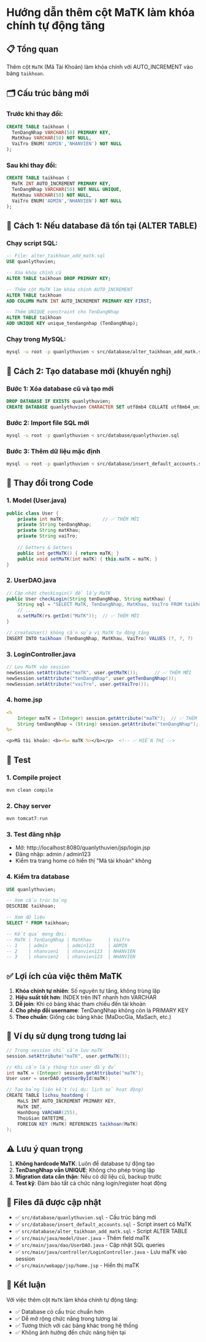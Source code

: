 # Hướng dẫn thêm cột MaTK làm khóa chính tự động tăng

## 📋 Tổng quan
Thêm cột `MaTK` (Mã Tài Khoản) làm khóa chính với AUTO_INCREMENT vào bảng `taikhoan`.

## 🗂️ Cấu trúc bảng mới

### Trước khi thay đổi:
```sql
CREATE TABLE taikhoan (
  TenDangNhap VARCHAR(50) PRIMARY KEY,
  MatKhau VARCHAR(50) NOT NULL,
  VaiTro ENUM('ADMIN','NHANVIEN') NOT NULL
);
```

### Sau khi thay đổi:
```sql
CREATE TABLE taikhoan (
  MaTK INT AUTO_INCREMENT PRIMARY KEY,
  TenDangNhap VARCHAR(50) NOT NULL UNIQUE,
  MatKhau VARCHAR(50) NOT NULL,
  VaiTro ENUM('ADMIN','NHANVIEN') NOT NULL
);
```

## 🔧 Cách 1: Nếu database đã tồn tại (ALTER TABLE)

### Chạy script SQL:
```sql
-- File: alter_taikhoan_add_matk.sql
USE quanlythuvien;

-- Xóa khóa chính cũ
ALTER TABLE taikhoan DROP PRIMARY KEY;

-- Thêm cột MaTK làm khóa chính AUTO_INCREMENT
ALTER TABLE taikhoan 
ADD COLUMN MaTK INT AUTO_INCREMENT PRIMARY KEY FIRST;

-- Thêm UNIQUE constraint cho TenDangNhap
ALTER TABLE taikhoan 
ADD UNIQUE KEY unique_tendangnhap (TenDangNhap);
```

### Chạy trong MySQL:
```bash
mysql -u root -p quanlythuvien < src/database/alter_taikhoan_add_matk.sql
```

## 🔧 Cách 2: Tạo database mới (khuyến nghị)

### Bước 1: Xóa database cũ và tạo mới
```sql
DROP DATABASE IF EXISTS quanlythuvien;
CREATE DATABASE quanlythuvien CHARACTER SET utf8mb4 COLLATE utf8mb4_unicode_ci;
```

### Bước 2: Import file SQL mới
```bash
mysql -u root -p quanlythuvien < src/database/quanlythuvien.sql
```

### Bước 3: Thêm dữ liệu mặc định
```bash
mysql -u root -p quanlythuvien < src/database/insert_default_accounts.sql
```

## 📝 Thay đổi trong Code

### 1. Model (User.java)
```java
public class User {
    private int maTK;              // ✅ THÊM MỚI
    private String tenDangNhap;
    private String matKhau;
    private String vaiTro;
    
    // Getters & Setters
    public int getMaTK() { return maTK; }
    public void setMaTK(int maTK) { this.maTK = maTK; }
}
```

### 2. UserDAO.java
```java
// Cập nhật checkLogin() để lấy MaTK
public User checkLogin(String tenDangNhap, String matKhau) {
    String sql = "SELECT MaTK, TenDangNhap, MatKhau, VaiTro FROM taikhoan...";
    // ...
    u.setMaTK(rs.getInt("MaTK"));  // ✅ THÊM MỚI
}

// createUser() không cần sửa vì MaTK tự động tăng
INSERT INTO taikhoan (TenDangNhap, MatKhau, VaiTro) VALUES (?, ?, ?)
```

### 3. LoginController.java
```java
// Lưu MaTK vào session
newSession.setAttribute("maTK", user.getMaTK());      // ✅ THÊM MỚI
newSession.setAttribute("tenDangNhap", user.getTenDangNhap());
newSession.setAttribute("vaiTro", user.getVaiTro());
```

### 4. home.jsp
```jsp
<%
    Integer maTK = (Integer) session.getAttribute("maTK");  // ✅ THÊM MỚI
    String tenDangNhap = (String) session.getAttribute("tenDangNhap");
%>

<p>Mã tài khoản: <b><%= maTK %></b></p>  <!-- ✅ HIỂN THỊ -->
```

## 🧪 Test

### 1. Compile project
```powershell
mvn clean compile
```

### 2. Chạy server
```powershell
mvn tomcat7:run
```

### 3. Test đăng nhập
- Mở: http://localhost:8080/quanlythuvien/jsp/login.jsp
- Đăng nhập: admin / admin123
- Kiểm tra trang home có hiển thị "Mã tài khoản" không

### 4. Kiểm tra database
```sql
USE quanlythuvien;

-- Xem cấu trúc bảng
DESCRIBE taikhoan;

-- Xem dữ liệu
SELECT * FROM taikhoan;

-- Kết quả mong đợi:
-- MaTK | TenDangNhap | MatKhau      | VaiTro
-- 1    | admin       | admin123     | ADMIN
-- 2    | nhanvien1   | nhanvien123  | NHANVIEN
-- 3    | nhanvien2   | nhanvien123  | NHANVIEN
```

## ✅ Lợi ích của việc thêm MaTK

1. **Khóa chính tự nhiên**: Số nguyên tự tăng, không trùng lặp
2. **Hiệu suất tốt hơn**: INDEX trên INT nhanh hơn VARCHAR
3. **Dễ join**: Khi có bảng khác tham chiếu đến tài khoản
4. **Cho phép đổi username**: TenDangNhap không còn là PRIMARY KEY
5. **Theo chuẩn**: Giống các bảng khác (MaDocGia, MaSach, etc.)

## 🔗 Ví dụ sử dụng trong tương lai

```java
// Trong session chỉ cần lưu maTK
session.setAttribute("maTK", user.getMaTK());

// Khi cần lấy thông tin user đầy đủ
int maTK = (Integer) session.getAttribute("maTK");
User user = userDAO.getUserById(maTK);

// Tạo bảng liên kết (ví dụ: lịch sử hoạt động)
CREATE TABLE lichsu_hoatdong (
    MaLS INT AUTO_INCREMENT PRIMARY KEY,
    MaTK INT,
    HanhDong VARCHAR(255),
    ThoiGian DATETIME,
    FOREIGN KEY (MaTK) REFERENCES taikhoan(MaTK)
);
```

## ⚠️ Lưu ý quan trọng

1. **Không hardcode MaTK**: Luôn để database tự động tạo
2. **TenDangNhap vẫn UNIQUE**: Không cho phép trùng lặp
3. **Migration data cẩn thận**: Nếu có dữ liệu cũ, backup trước
4. **Test kỹ**: Đảm bảo tất cả chức năng login/register hoạt động

## 📂 Files đã được cập nhật

- ✅ `src/database/quanlythuvien.sql` - Cấu trúc bảng mới
- ✅ `src/database/insert_default_accounts.sql` - Script insert có MaTK
- ✅ `src/database/alter_taikhoan_add_matk.sql` - Script ALTER TABLE
- ✅ `src/main/java/model/User.java` - Thêm field maTK
- ✅ `src/main/java/dao/UserDAO.java` - Cập nhật SQL queries
- ✅ `src/main/java/controller/LoginController.java` - Lưu maTK vào session
- ✅ `src/main/webapp/jsp/home.jsp` - Hiển thị maTK

## 🎯 Kết luận

Với việc thêm cột `MaTK` làm khóa chính tự động tăng:
- ✅ Database có cấu trúc chuẩn hơn
- ✅ Dễ mở rộng chức năng trong tương lai
- ✅ Tương thích với các bảng khác trong hệ thống
- ✅ Không ảnh hưởng đến chức năng hiện tại
